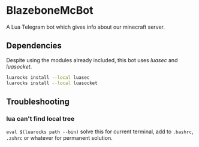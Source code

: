 # BlazeboneMcBot
A Lua Telegram bot which gives info about our minecraft server.

## Dependencies
Despite using the modules already included, this bot uses *luasec* and *luasocket*.

```bash
luarocks install --local luasec
luarocks install --local luasocket
```

## Troubleshooting
### lua can't find local tree
`eval $(luarocks path --bin)` solve this for current terminal, 
add to `.bashrc`, `.zshrc` or whatever for permanent solution.
